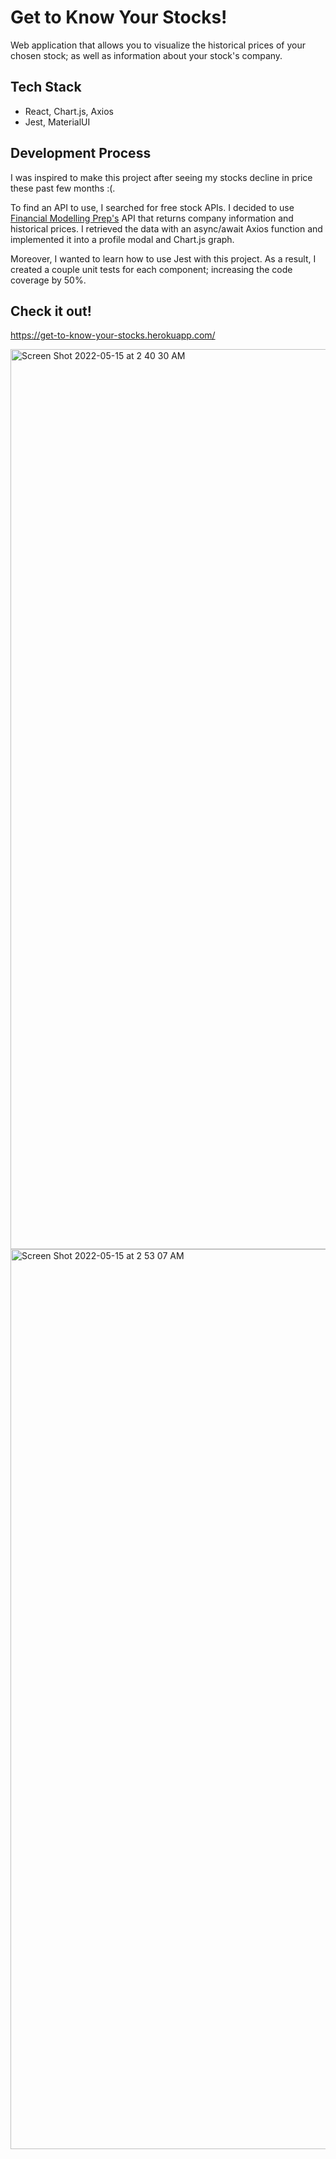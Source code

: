 # Get to Know Your Stocks!
Web application that allows you to visualize the historical prices of your chosen stock; as well as information about your stock's company. 

## Tech Stack
- React, Chart.js, Axios
- Jest, MaterialUI

## Development Process
I was inspired to make this project after seeing my stocks decline in price these past few months :(. 

To find an API to use, I searched for free stock APIs. I decided to use [Financial Modelling Prep's](https://site.financialmodelingprep.com/developer/docs#) API that returns company information and historical prices. I retrieved the data with an async/await Axios function and implemented it into a profile modal and Chart.js graph.

Moreover, I wanted to learn how to use Jest with this project. As a result, I created a couple unit tests for each component; increasing the code coverage by 50%. 

## Check it out!
https://get-to-know-your-stocks.herokuapp.com/

<img width="1440" alt="Screen Shot 2022-05-15 at 2 40 30 AM" src="https://user-images.githubusercontent.com/84100023/168462004-51ce0d0c-7343-460d-a4ae-4c42d19ede65.png">
<img width="1440" alt="Screen Shot 2022-05-15 at 2 53 07 AM" src="https://user-images.githubusercontent.com/84100023/168462008-80e96497-21d8-47e3-911e-997202ca574f.png">
